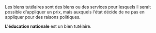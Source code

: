 Les biens tutélaires sont des biens ou des services pour lesquels il serait possible d'appliquer un prix, mais auxquels l'état décide de ne pas en appliquer pour des raisons politiques. 

**L'éducation nationale** est un bien tutélaire.

